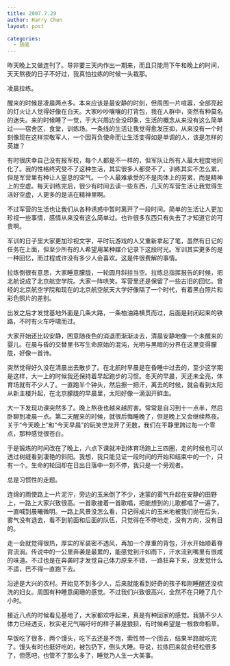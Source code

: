 ```yaml
---
title: 2007.7.29
author: Harry Chen
layout: post

categories:
  - 随笔
---
```


  昨天晚上又做连刊了。导非要三天内作出一期来，而且只能用下午和晚上的时间，天天熬夜的日子不好过，我真怕拉练的时候一头栽那。

  凌晨拉练。

  醒来的时候是凌晨两点多。本来应该是最安静的时刻，但周围一片喧嚣，全部亮起的灯火让人觉得好像在白天。大家吵吵嚷嚷的打背包，我在人群中，突然有种莫名的迷失。来的时候睡了一觉，于大兴周边全没印象，生活的概念从来没有这么简单过——宿舍区，食堂，训练场。一条线的生活让我觉得愈发压抑，从来没有一个时刻像现在这样崇敬军人，一个因背负使命而让生活变得如是单调的人，该是怎样的英雄？

  有时很庆幸自己没有报军校，每个人都是不一样的，但军队让所有人最大程度地同化了。我的性格终究受不了这种生活，其实很多人都受不了。训练其实不怎么累，但是军营里有种让人窒息的空气。一个人最难承受的不是肉体上的劳累，而是精神上的空虚。每天训练完后，很少有时间去读一些东西，几天的军营生活让我觉得生活好空虚，人更多的是活在精神里啊。

  不过军营的生活也让我们从各种诱惑中暂时离开了一段时间。简单的生活让人更加珍视一些事情，感情从来没有这么简单过。也许很多东西只有失去了才知道它的可贵啊。

  军训的日子里大家更加珍视文字，平时玩游戏的人又重新拿起了笔，虽然有日记的任务在上面，但至少所有的人希望用某种媒介记录下这段时光。军训其实更多的是一种回忆，而过程或许没有多少人会喜欢。这是件很费解的事情。

  拉练倒很有意思，大家睡意朦胧，一轮圆月斜挂当空。拉练总指挥报告的时候，把北航说成了北京航空学院。大家一阵哄笑。军营里还是保留了一些古旧的回忆。曾经的北京航空学院和现在的北京航空航天大学好像隔了一个时代，有着黑白照片和彩色照片的差别。

  出发之后才发觉基地外面是几条大路，一条柏油路横贯而过，后面是封闭起来的铁路，不时有火车呼啸而过。

  大家开始还比较安静，困意随夜色的消退而渐渐淡去，清晨安静地像一个未醒来的婴儿。在晨与昏的交替里书写生命原始的混沌，光明与黑暗的分界在这里变得朦胧，好像一首诗。

  突然觉得好久没在清晨出去散步了。在北航时早晨是在昏睡中过去的，至少这学期是这样，大一上的时候我还保持着早起跑步的习惯。冬天的早晨，天还未全亮，体育场就有不少人了。一直跑半个钟头，然后擦一把汗，离去的时候，就会看到太阳从新主楼升起，在北京朦胧的早晨里，太阳好像一滴洇开鲜血。

  大一下发现功课突然多了。晚上熬夜也越来越厉害。常常是自习到十一点半，然后卧聊到凌晨一点。第二天醒来的时候，就很后悔睡晚了，但是晚上又会继续熬夜。关于“今天晚上”和“今天早晨”的玩笑世龙开了无数，我们在平静里跨过每一个零点，那种感觉很苍白。

  于是锻炼的时间改在了晚上，六点下课就冲到体育场跑上三四圈，走的时候也可以透过树缝看到凄艳的斜阳。我想，我只能见证一段时间的开始和结束中的一个，只有一个。生命的轮回却在日出日落中一刻不停，我只是一个旁观者。

  总是习惯性的走题。

  连绵的雨使路上一片泥泞，旁边的玉米倒了不少，迷蒙的雾气升起在安静的田野上，一路上大家兴致很高。一首歌接着一首歌唱，把能想到的儿歌都唱了一遍了。一直喊到晨曦微明。一路上风景没怎么看，只记得成片的玉米地被我们抛在后头，雾气没有退去，看不到前面和后面的队伍，只觉得在不停地走，没有方向，没有目的。

  走一会就觉得很热，厚实的军装密不透风，再加一个厚重的背包，汗水开始顺着脊背流淌。传说中的一公里奔袭是最累的，能感觉到汗如雨下，汗水流到嘴里有很咸的味道。不过也是在奔袭时才发觉自己体力原来不错，一路狂奔下来，没发觉什么不适，巴不得一直跑下去。

  沿途是大兴的农村。开始见不到多少人，后来就能看到好奇的孩子和刚睡醒还没梳洗的妇女。周围有种睡意阑珊的感觉。不过我们兴致很高兴，全然不在只睡了几个小时。

  接近八点的时候看见基地了，大家都欢呼起来，真是有种回家的感觉。我猜不少人体力已经透支，秋实老兄气喘吁吁的样子甚是狼狈，有时候希望是一根救命稻草。

  早饭吃了很多，两个馒头，吃下去还是不饱，索性带一个回去，结果半路就吃完了。馒头有时也挺好吃的，被包扔下，倒头大睡。导说，拉练回来就会轻松很多了，但愿吧，也管不了那么多了，睡觉乃人生一大美事。
